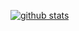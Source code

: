 [![github stats](https://github-readme-stats.vercel.app/api?username=anvouk&count_private=true&show_icons=true&theme=dark&include_all_commits=true)](https://github.com/anuraghazra/github-readme-stats)
